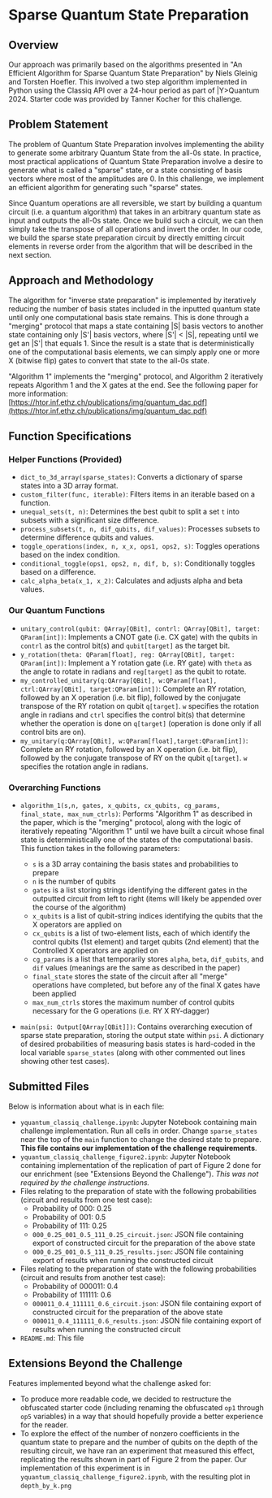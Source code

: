 # Sparse Quantum State Preparation

## Overview

Our approach was primarily based on the algorithms presented in "An Efficient Algorithm for Sparse Quantum State Preparation" by Niels Gleinig and Torsten Hoefler. This involved a two step algorithm implemented in Python using the Classiq API over a 24-hour period as part of |Y>Quantum 2024. Starter code was provided by Tanner Kocher for this challenge.

## Problem Statement

The problem of Quantum State Preparation involves implementing the ability to generate some arbitrary Quantum State from the all-0s state. In practice, most practical applications of Quantum State Preparation involve a desire to generate what is called a "sparse" state, or a state consisting of basis vectors where most of the amplitudes are 0. In this challenge, we implement an efficient algorithm for generating such "sparse" states.

Since Quantum operations are all reversible, we start by building a quantum circuit (i.e. a quantum algorithm) that takes in an arbitrary quantum state as input and outputs the all-0s state. Once we build such a circuit, we can then simply take the transpose of all operations and invert the order. In our code, we build the sparse state preparation circuit by directly emitting circuit elements in reverse order from the algorithm that will be described in the next section.

## Approach and Methodology

The algorithm for "inverse state preparation" is implemented by iteratively reducing the number of basis states included in the inputted quantum state until only one computational basis state remains. This is done through a "merging" protocol that maps a state containing |S| basis vectors to another state containing only |S'| basis vectors, where |S'| < |S|, repeating until we get an |S'| that equals 1. Since the result is a state that is deterministically one of the computational basis elements, we can simply apply one or more X (bitwise flip) gates 
to convert that state to the all-0s state.

"Algorithm 1" implements the "merging" protocol, and Algorithm 2 iteratively repeats Algorithm 1 and the X gates at the end. See the following paper for more information: [https://htor.inf.ethz.ch/publications/img/quantum_dac.pdf](https://htor.inf.ethz.ch/publications/img/quantum_dac.pdf)

## Function Specifications 

### Helper Functions (Provided)

- `dict_to_3d_array(sparse_states)`: Converts a dictionary of sparse states into a 3D array format.
- `custom_filter(func, iterable)`: Filters items in an iterable based on a function.
- `unequal_sets(t, n)`: Determines the best qubit to split a set `t` into subsets with a significant size difference.
- `process_subsets(t, n, dif_qubits, dif_values)`: Processes subsets to determine difference qubits and values.
- `toggle_operations(index, n, x_x, ops1, ops2, s)`: Toggles operations based on the index condition.
- `conditional_toggle(ops1, ops2, n, dif, b, s)`: Conditionally toggles based on a difference.
- `calc_alpha_beta(x_1, x_2)`: Calculates and adjusts alpha and beta values.

### Our Quantum Functions
- `unitary_control(qubit: QArray[QBit], contrl: QArray[QBit], target: QParam[int])`: Implements a CNOT gate (i.e. CX gate) with the qubits in `contrl` as the control bit(s) and `qubit[target]` as the target bit.
- `y_rotation(theta: QParam[float], reg: QArray[QBit], target: QParam[int])`: Implement a Y rotation gate (i.e. RY gate) with `theta` as the angle to rotate in radians and `reg[target]` as the qubit to rotate.
- `my_controlled_unitary(q:QArray[QBit], w:QParam[float], ctrl:QArray[QBit], target:QParam[int])`: Complete an RY rotation, followed by an X operation (i.e. bit flip), followed by the conjugate transpose of the RY rotation on qubit `q[target]`. `w` specifies the rotation angle in radians and `ctrl` specifies the control bit(s) that determine whether the operation is done on `q[target]` (operation is done only if all control bits are on).
- `my_unitary(q:QArray[QBit], w:QParam[float],target:QParam[int])`: Complete an RY rotation, followed by an X operation (i.e. bit flip), followed by the conjugate transpose of RY on the qubit `q[target]`. `w` specifies the rotation angle in radians.

### Overarching Functions 
- `algorithm_1(s,n, gates, x_qubits, cx_qubits, cg_params, final_state, max_num_ctrls)`: Performs "Algorithm 1" as described in the paper, which is the "merging" protocol, along with the logic of iteratively repeating "Algorithm 1" until we have built a circuit whose final state is deterministically one of the states of the computational basis. This function takes in the following parameters:
    - `s` is a 3D array containing the basis states and probabilities to prepare
    - `n` is the number of qubits 
    - `gates` is a list storing strings identifying the different gates in the outputted circuit from left to right (items will likely be appended over the course of the algorithm)
    - `x_qubits` is a list of qubit-string indices identifying the qubits that the X operators are applied on 
    - `cx_qubits` is a list of two-element lists, each of which identify the control qubits (1st element) and target qubits (2nd element) that the Controlled X operators are applied on 
    - `cg_params` is a list that temporarily stores `alpha`, `beta`, `dif_qubits`, and `dif` values (meanings are the same as described in the paper)
    - `final_state` stores the state of the circuit after all "merge" operations have completed, but before any of the final X gates have been applied
    - `max_num_ctrls` stores the maximum number of control qubits necessary for the G operations (i.e. RY X RY-dagger)

- `main(psi: Output[QArray[QBit]])`: Contains overarching execution of sparse state preparation, storing the output state within `psi`. A dictionary of desired probabilities of measuring basis states is hard-coded in the local variable `sparse_states` (along with other commented out lines showing other test cases).


## Submitted Files 

Below is information about what is in each file:

* `yquantum_classiq_challenge.ipynb`: Jupyter Notebook containing main challenge implementation. Run all cells in order. Change `sparse_states` near the top of the `main` function to change the desired state to prepare. **This file contains our implementation of the challenge requirements**.
* `yquantum_classiq_challenge_figure2.ipynb`: Jupyter Notebook containing implementation of the replication of part of Figure 2 done for our enrichment (see "Extensions Beyond the Challenge"). *This was not required by the challenge instructions.*
* Files relating to the preparation of state with the following probabilities (circuit and results from one test case):
    * Probability of 000: 0.25
    * Probability of 001: 0.5
    * Probability of 111: 0.25
    * `000_0.25_001_0.5_111_0.25_circuit.json`: JSON file containing export of constructed circuit for the preparation of the above state 
    * `000_0.25_001_0.5_111_0.25_results.json`: JSON file containing export of results when running the constructed circuit 
* Files relating to the preparation of state with the following probabilities (circuit and results from another test case):
    * Probability of 000011: 0.4
    * Probability of 111111: 0.6
    * `000011_0.4_111111_0.6_circuit.json`: JSON file containing export of constructed circuit for the preparation of the above state 
    * `000011_0.4_111111_0.6_results.json`: JSON file containing export of results when running the constructed circuit 
* `README.md`: This file

## Extensions Beyond the Challenge 

Features implemented beyond what the challenge asked for:
* To produce more readable code, we decided to restructure the obfuscated starter code (including renaming the obfuscated `op1` through `op5` variables) in a way that should hopefully provide a better experience for the reader.
* To explore the effect of the number of nonzero coefficients in the quantum state to prepare and the number of qubits on the depth of the resulting circuit, we have ran an experiment that measured this effect, replicating the results shown in part of Figure 2 from the paper. Our implementation of this experiment is in `yquantum_classiq_challenge_figure2.ipynb`, with the resulting plot in `depth_by_k.png`




